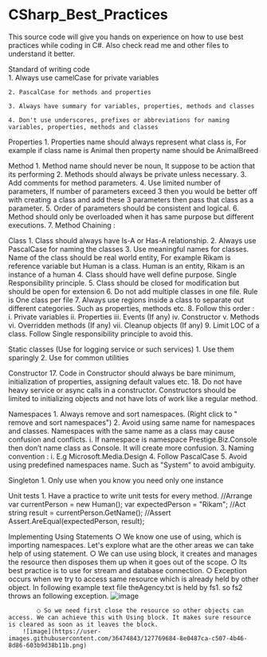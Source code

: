 # CSharp_Best_Practices
This source code will give you hands on experience on how to use best practices while coding in C#. Also check read me and other files to understand it better.

Standard of writing code	
	1. Always use camelCase for private variables
	
	2. PascalCase for methods and properties
	
	3. Always have summary for variables, properties, methods and classes
	
	4. Don't use underscores, prefixes or abbreviations for naming  variables, properties, methods and classes
	
Properties
	1. Properties name should always represent what class is, For example if class name is Animal then property name should be AnimalBreed
	
Method
	1. Method name should never be noun, It suppose to be action that its performing
	2. Methods should always be private unless necessary.
	3. Add comments for method parameters.
	4. Use limited number of parameters, If number of parameters exceed 3 then you would be better off with creating a class and add these 3 parameters then pass that class as a parameter.
	5. Order of parameters should be consistent and logical.
	6. Method should only be overloaded when it has same purpose but different executions.
	7. Method Chaining :
	
Class
	1. Class should always have Is-A or Has-A relationship.
	2. Always use PascalCase for naming the classes
	3. Use meaningful names for classes. Name of the class should be real world entity, For example Rikam is reference variable but Human is a class. Human is an entity,
       Rikam is an instance of a human
	4. Class should have well define purpose. Single Responsibility principle. 
	5. Class should be closed for modification but should be open for extension
	6. Do  not add multiple classes in one file. Rule is One class per file
	7. Always use regions inside a class to separate out different categories. Such as properties, methods etc.
	8. Follow this order : 
		i. Private variables
		ii. Properties
		iii. Events (If any)
		iv. Constructor
		v. Methods
		vi. Overridden methods (If any)
		vii. Cleanup objects (If any)
	9. Limit LOC of a class. Follow Single responsibility principle to avoid this.

Static classes (Use for logging service or such services)
	1. Use them sparingly
	2. Use for common utilities

Constructor
	17. Code in Constructor should always be bare minimum, initialization of properties, assigning default values etc.
	18. Do not have heavy service or async calls in a constructor.  Constructors should be limited to initializing objects and not have lots of work like a regular method.

Namespaces
	1. Always remove and sort namespaces. (Right click to " remove and sort namespaces")
	2. Avoid using same name for namespaces and classes. Namespaces with the same name as a class may cause confusion and conflicts.
		i. If namespace is namespace Prestige.Biz.Console then don’t name class as Console. It will create more confusion.
	3. Naming convention : <Company><Technology><Feature>
		i. E.g Microsoft.Media.Design
	4. Follow PascalCase
	5. Avoid using predefined namespaces name. Such as "System" to avoid ambiguity.

Singleton
	1. Only use when you know you need only one instance

Unit tests
	1. Have a practice to write unit tests for every method.
		//Arrange
	            var currentPerson = new Human();
	            var expectedPerson = "Rikam";
	            //Act
	            string result = currentPerson.GetName();
	            //Assert
		Assert.AreEqual(expectedPerson, result);
	
Implementing Using Statements
		○ We know one use of using, which is importing namespaces. Let's explore what are the other areas we can take help of using statement.
		○ We can use using block, it creates and manages the resource then disposes them up when it goes out of the scope.
			○ Its best practice is to use for stream and database connection.
			○ Exception occurs when we try to access same resource which is already held by other object. In following example text file theAgency.txt is held by fs1. so fs2 throws an following exception.
			![image](https://user-images.githubusercontent.com/36474843/127769679-4429444b-b736-42a1-a00b-115024c90511.png)

			
			○ So we need first close the resource so other objects can access. We can achieve this with Using block. It makes sure resource is cleared as soon as it leaves the block.
		![image](https://user-images.githubusercontent.com/36474843/127769684-8e0487ca-c507-4b46-8d86-603b9d38b11b.png)
	




